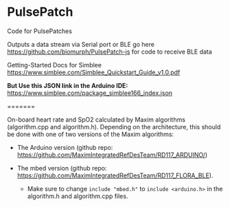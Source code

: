 # PulsePatch
Code for PulsePatches

Outputs a data stream via Serial port or BLE
go here
        https://github.com/biomurph/PulsePatch-js
for code to receive BLE data

Getting-Started Docs for Simblee
        https://www.simblee.com/Simblee_Quickstart_Guide_v1.0.pdf
		
**But Use this JSON link in the Arduino IDE:**  https://www.simblee.com/package_simblee166_index.json

=======

On-board heart rate and SpO2 calculated by Maxim algorithms (algorithm.cpp and algorithm.h).  Depending on the architecture, this should be done with one of two versions of the Maxim algorithms:

* The Arduino version (github repo: https://github.com/MaximIntegratedRefDesTeam/RD117_ARDUINO/)

* The mbed version (github repo: https://github.com/MaximIntegratedRefDesTeam/RD117_FLORA_BLE).  
	* Make sure to change `include "mbed.h"` to `include <arduino.h>` in the algorithm.h and algorithm.cpp files. 

